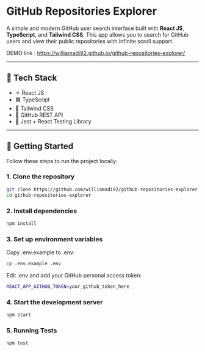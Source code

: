 # GitHub Repositories Explorer

A simple and modern GitHub user search interface built with **React JS**, **TypeScript**, and **Tailwind CSS**. This app allows you to search for GitHub users and view their public repositories with infinite scroll support.

DEMO link : https://williamadi92.github.io/github-repositories-explorer/

---

## 🧰 Tech Stack

- ⚛️ React JS
- 🟦 TypeScript
- 🎨 Tailwind CSS
- 🔎 GitHub REST API
- 🧪 Jest + React Testing Library

---

## 🚀 Getting Started

Follow these steps to run the project locally:

### 1. Clone the repository

```bash
git clone https://github.com/williamadi92/github-repositories-explorer.git
cd github-repositories-explorer
```

### 2. Install dependencies

```bash
npm install
```

### 3. Set up environment variables

Copy .env.example to .env:
```bash
cp .env.example .env
```
Edit .env and add your GitHub personal access token:
```bash
REACT_APP_GITHUB_TOKEN=your_github_token_here
```

### 4. Start the development server

```bash
npm start
```

### 5. Running Tests

```bash
npm test
```